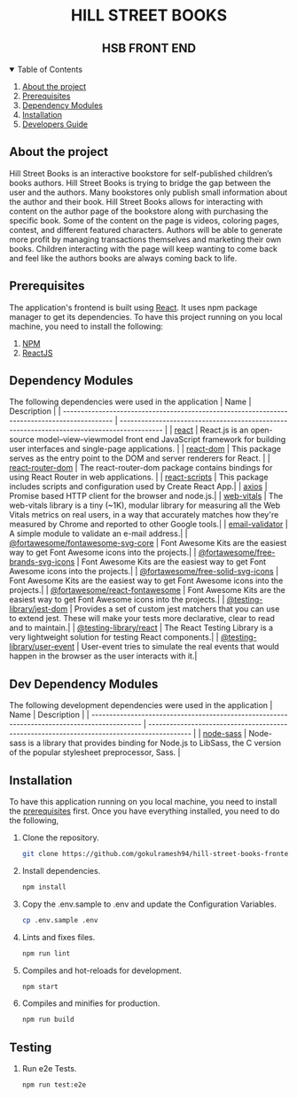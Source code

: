 <h1 align="center">HILL STREET BOOKS</h1>
<h2 align="center">HSB FRONT END</h2>
<details open="open">
  <summary>Table of Contents</summary>
  <ol>
    <li>
      <a href="#about-the-project">About the project</a>
    </li>
    <li>
      <a href="#prerequisites">Prerequisites</a>
   </li>
   <li>
      <a href="#dependency-modules">Dependency Modules</a>
   </li>
   <li>
      <a href="#installation">Installation</a>
   </li>
   <li>
      <a href="#developers-guide">Developers Guide</a>
   </li>
  </ol>
</details>

## About the project

Hill Street Books is an interactive bookstore for self-published children’s books authors. Hill Street Books is trying to bridge the gap between the user and the authors. Many bookstores only publish small information about the author and their book. Hill Street Books allows for interacting with content on the author page of the bookstore along with purchasing the specific book. Some of the content on the page is videos, coloring pages, contest, and different featured characters. Authors will be able to generate more profit by managing transactions themselves and marketing their own books. Children interacting with the page will keep wanting to come back and feel like the authors books are always coming back to life. 

## Prerequisites

The application's frontend is built using [React](https://reactjs.org/). It uses npm package manager to get its dependencies.
To have this project running on you local machine, you need to install the following:
1. [NPM](https://docs.npmjs.com/)
2. [ReactJS](https://reactjs.org/)

## Dependency Modules

The following dependencies were used in the application
| Name | Description |
| -------------------------------------------------------------------------------------------- | ------------------------------------------------------------------------------------------ |
| [react](https://www.npmjs.com/package/react) | React.js is an open-source model–view–viewmodel front end JavaScript framework for building user interfaces and single-page applications. |
| [react-dom](https://www.npmjs.com/package/react-dom) | This package serves as the entry point to the DOM and server renderers for React.  |
| [react-router-dom](https://www.npmjs.com/package/react-router-dom) | The react-router-dom package contains bindings for using React Router in web applications. |
| [react-scripts](https://www.npmjs.com/package/react-scripts) | This package includes scripts and configuration used by Create React App.|
| [axios](https://www.npmjs.com/package/axios) | Promise based HTTP client for the browser and node.js.|
| [web-vitals](https://www.npmjs.com/package/web-vitals) | The web-vitals library is a tiny (~1K), modular library for measuring all the Web Vitals metrics on real users, in a way that accurately matches how they're measured by Chrome and reported to other Google tools.|
| [email-validator](https://www.npmjs.com/package/email-validator) | A simple module to validate an e-mail address.|
| [@fortawesome/fontawesome-svg-core](https://www.npmjs.com/package/@fortawesome/fontawesome-svg-core) | Font Awesome Kits are the easiest way to get Font Awesome icons into the projects.|
| [@fortawesome/free-brands-svg-icons](https://www.npmjs.com/package/@fortawesome/free-brands-svg-icons) | Font Awesome Kits are the easiest way to get Font Awesome icons into the projects.|
| [@fortawesome/free-solid-svg-icons](https://www.npmjs.com/package/@fortawesome/free-solid-svg-icons) | Font Awesome Kits are the easiest way to get Font Awesome icons into the projects.|
| [@fortawesome/react-fontawesome](https://www.npmjs.com/package/@fortawesome/react-fontawesome) | Font Awesome Kits are the easiest way to get Font Awesome icons into the projects.|
| [@testing-library/jest-dom](https://www.npmjs.com/package/@testing-library/jest-dom) |  Provides a set of custom jest matchers that you can use to extend jest. These will make your tests more declarative, clear to read and to maintain.|
| [@testing-library/react](https://www.npmjs.com/package/@testing-library/react) |  The React Testing Library is a very lightweight solution for testing React components.|
| [@testing-library/user-event](https://www.npmjs.com/package/@testing-library/user-event) |  User-event tries to simulate the real events that would happen in the browser as the user interacts with it.|

## Dev Dependency Modules

The following development dependencies were used in the application
| Name | Description |
| -------------------------------------------------------------------------------------------- | ------------------------------------------------------------------------------------------ |
| [node-sass](https://www.npmjs.com/package/node-sass) | Node-sass is a library that provides binding for Node.js to LibSass, the C version of the popular stylesheet preprocessor, Sass. |

## Installation

To have this application running on you local machine, you need to install the <a href="#prerequisites">prerequisites</a> first.
Once you have everything installed, you need to do the following,
1. Clone the repository.
   ```sh
   git clone https://github.com/gokulramesh94/hill-street-books-frontend.git
   ```
2. Install dependencies.
   ```sh
   npm install
   ```
3. Copy the .env.sample to .env and update the Configuration Variables.
   ```sh
   cp .env.sample .env
   ```
4. Lints and fixes files.
   ```sh
   npm run lint
   ```
5. Compiles and hot-reloads for development.
   ```sh
   npm start
   ```
6. Compiles and minifies for production.
   ```sh
   npm run build
   ```

## Testing

1. Run e2e Tests.
   ```sh
   npm run test:e2e
   ```
